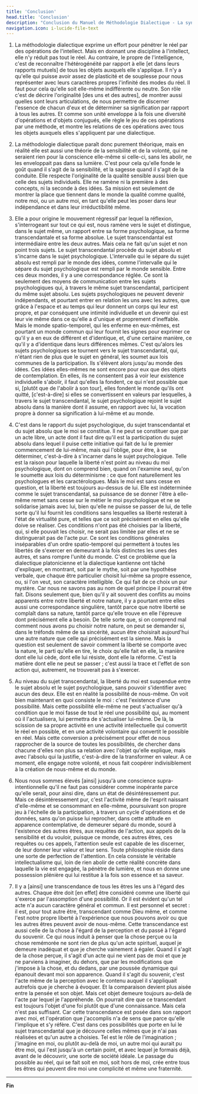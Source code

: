 ```yaml
---
title: 'Conclusion'
head.title: 'Conclusion'
description: "Conclusion du Manuel de Méthodologie Dialectique - La synthèse finale de la méthode dialectique et ses implications"
navigation.icon: i-lucide-file-text
---
```


1. La méthodologie dialectique exprime un effort pour pénétrer le réel par des opérations de l'intellect. Mais en donnant une discipline à l'intellect, elle n'y réduit pas tout le réel. Au contraire, le propre de l'intelligence, c'est de reconnaître l'hétérogénéité par rapport à elle [et dans leurs rapports mutuels] de tous les objets auxquels elle s'applique. Il n'y a qu'elle qui puisse avoir assez de plasticité et de souplesse pour nous représenter avec leurs caractères propres l'infinité des modes du réel. Il faut pour cela qu'elle soit elle-même indifférente ou neutre. Son rôle c'est de décrire l'originalité [des uns et des autres], de montrer aussi quelles sont leurs articulations, de nous permettre de discerner l'essence de chacun d'eux et de déterminer sa signification par rapport à tous les autres. Et comme son unité enveloppe à la fois une diversité d'opérations et d'objets conjugués, elle règle le jeu de ces opérations par une méthode, et montre les relations de ces opérations avec tous les objets auxquels elles s'appliquent par une dialectique.

2. La méthodologie dialectique paraît donc purement théorique, mais en réalité elle est aussi une théorie de la sensibilité et de la volonté, qui ne seraient rien pour la conscience elle-même si celle-ci, sans les abolir, ne les enveloppait pas dans sa lumière. C'est pour cela qu'elle fonde le goût quand il s'agit de la sensibilité, et la sagesse quand il s'agit de la conduite. Elle respecte l'originalité de la qualité sensible aussi bien que celle des sujets individuels. Elle ne ramène ni la première à des concepts, ni la seconde à des idées. Sa mission est seulement de montrer la place que tiennent dans le monde la qualité comme qualité, notre moi, ou un autre moi, en tant qu'elle peut les poser dans leur indépendance et dans leur irréductibilité même.

3. Elle a pour origine le mouvement régressif par lequel la réflexion, s'interrogeant sur tout ce qui est, nous ramène vers le sujet et distingue, dans le sujet même, un rapport entre sa forme psychologique, sa forme transcendantale et sa forme absolue. Le sujet transcendantal est intermédiaire entre les deux autres. Mais cela ne fait qu'un sujet et non point trois sujets. Le sujet transcendantal procède du sujet absolu et s'incarne dans le sujet psychologique. L'intervalle qui le sépare du sujet absolu est rempli par le monde des idées, comme l'intervalle qui le sépare du sujet psychologique est rempli par le monde sensible. Entre ces deux mondes, il y a une correspondance réglée. Ce sont là seulement des moyens de communication entre les sujets psychologiques qui, à travers le même sujet transcendantal, participent du même sujet absolu. Les sujets psychologiques ne peuvent devenir indépendants, et pourtant entrer en relation les uns avec les autres, que grâce à l'espace et au temps qui leur donnent un corps qui leur est propre, et par conséquent une intimité individuelle et un devenir qui est leur vie même dans ce qu'elle a d'unique et proprement d'ineffable. Mais le monde spatio-temporel, qui les enferme en eux-mêmes, est pourtant un monde commun qui leur fournit les signes pour exprimer ce qu'il y a en eux de différent et d'identique, et, d'une certaine manière, ce qu'il y a d'identique dans leurs différences mêmes. C'est qu'alors les sujets psychologiques se tournent vers le sujet transcendantal, qui, n'étant rien de plus que le sujet en général, les soumet aux lois communes de la participation. Ils s'élèvent alors jusqu'au monde des idées. Ces idées elles-mêmes ne sont encore pour eux que des objets de contemplation. En elles, ils ne consentent pas à voir leur existence individuelle s'abolir, il faut qu'elles la fondent, ce qui n'est possible que si, [plutôt que de l'abolir à son tour], elles fondent le monde qu'ils ont quitté, [c'est-à-dire] si elles se convertissent en valeurs par lesquelles, à travers le sujet transcendantal, le sujet psychologique rejoint le sujet absolu dans la manière dont il assume, en rapport avec lui, la vocation propre à donner sa signification à lui-même et au monde.

4. C'est dans le rapport du sujet psychologique, du sujet transcendantal et du sujet absolu que le moi se constitue. Il ne peut se constituer que par un acte libre, un acte dont il faut dire qu'il est la participation du sujet absolu dans lequel il puise cette initiative qui fait de lui le premier commencement de lui-même, mais qui l'oblige, pour être, à se déterminer, c'est-à-dire à s'incarner dans le sujet psychologique. Telle est la raison pour laquelle la liberté n'est point au niveau du moi psychologique, dont on comprend bien, quand on l'examine seul, qu'on le soumette aux lois du déterminisme : ce que font naturellement les psychologues et les caractérologues. Mais le moi est sans cesse en question, et la liberté est toujours au-dessus de lui. Elle est indéterminée comme le sujet transcendantal, sa puissance de se donner l'être à elle-même remet sans cesse sur le métier le moi psychologique et ne se solidarise jamais avec lui, bien qu'elle ne puisse se passer de lui, de telle sorte qu'il lui fournit les conditions sans lesquelles sa liberté resterait à l'état de virtualité pure, et telles que ce soit précisément en elles qu'elle doive se réaliser. Ces conditions n'ont pas été choisies par la liberté, qui, si elle pouvait les choisir, ne serait pas limitée par elles et ne se distinguerait pas de l'acte pur. Ce sont les conditions générales inséparables d'un ordre spatio-temporel qui permettent à toutes les libertés de s'exercer en demeurant à la fois distinctes les unes des autres, et sans rompre l'unité du monde. C'est ce problème que la dialectique platonicienne et la dialectique kantienne ont tâché d'expliquer, en montrant, soit par le mythe, soit par une hypothèse verbale, que chaque être particulier choisit lui-même sa propre essence, ou, si l'on veut, son caractère intelligible. Ce qui fait de ce choix un pur mystère. Car nous ne savons pas au nom de quel principe il pourrait être fait. Disons seulement que, bien qu'il y ait souvent des conflits au moins apparents entre notre liberté et notre nature, il y a pourtant entre elles aussi une correspondance singulière, tantôt parce que notre liberté se complaît dans sa nature, tantôt parce qu'elle trouve en elle l'épreuve dont précisément elle a besoin. De telle sorte que, si on comprend mal comment nous avons pu choisir notre nature, on peut se demander si, dans le tréfonds même de sa sincérité, aucun être choisirait aujourd'hui une autre nature que celle qui précisément est la sienne. Mais la question est seulement de savoir comment la liberté se comporte avec la nature, le parti qu'elle en tire, le choix qu'elle fait en elle, la manière dont elle lui cède, dont elle lui résiste, dont elle la réforme. C'est la matière dont elle ne peut se passer ; c'est aussi la trace et l'effet de son action qui, autrement, ne trouverait pas à s'exercer.

5. Au niveau du sujet transcendantal, la liberté du moi est suspendue entre le sujet absolu et le sujet psychologique, sans pouvoir s'identifier avec aucun des deux. Elle est en réalité la possibilité de nous-même. On voit bien maintenant en quoi consiste le moi : c'est l'existence d'une possibilité. Mais cette possibilité elle-même ne peut s'actualiser qu'à condition que le moi fasse de tout le réel une possibilité qui, au moment où il l'actualisera, lui permettra de s'actualiser lui-même. De là, la scission de sa propre activité en une activité intellectuelle qui convertit le réel en possible, et en une activité volontaire qui convertit le possible en réel. Mais cette conversion a précisément pour effet de nous rapprocher de la source de toutes les possibilités, de chercher dans chacune d'elles non plus sa relation avec l'objet qu'elle explique, mais avec l'absolu qui la justifie, c'est-à-dire de la transformer en valeur. A ce moment, elle engage notre volonté, et nous fait coopérer indivisiblement à la création de nous-même et du monde.

6. Nous nous sommes élevés [ainsi] jusqu'à une conscience supra-intentionnelle qu'il ne faut pas considérer comme inopérante parce qu'elle serait, pour ainsi dire, dans un état de désintéressement pur. Mais ce désintéressement pur, c'est l'activité même de l'esprit naissant d'elle-même et se consommant en elle-même, poursuivant son propre jeu à l'échelle de la participation, à travers un cycle d'opérations et de données, sans qu'on puisse lui reprocher, dans cette attitude en apparence contemplative, de demeurer séparé du monde, sourd à l'existence des autres êtres, aux requêtes de l'action, aux appels de la sensibilité et du vouloir, puisque ce monde, ces autres êtres, ces requêtes ou ces appels, l'attention seule est capable de les discerner, de leur donner leur valeur et leur sens. Toute philosophie réside dans une sorte de perfection de l'attention. En cela consiste le véritable intellectualisme qui, loin de rien abolir de cette réalité concrète dans laquelle la vie est engagée, la pénètre de lumière, et nous en donne une possession plénière qui lui restitue à la fois son essence et sa saveur.

7. Il y a [ainsi] une transcendance de tous les êtres les uns à l'égard des autres. Chaque être doit [en effet] être considéré comme une liberté qui s'exerce par l'assomption d'une possibilité. Or il est évident qu'un tel acte n'a aucun caractère général et commun. Il est personnel et secret : il est, pour tout autre être, transcendant comme Dieu même, et comme l'est notre propre liberté à l'expérience que nous pouvons avoir ou que les autres êtres peuvent avoir de nous-même. Cette transcendance est aussi celle de la chose à l'égard de la perception et du passé à l'égard du souvenir. Ce qui nous induit à penser que la chose perçue ou la chose remémorée ne sont rien de plus qu'un acte spirituel, auquel je demeure inadéquat et que je cherche vainement à égaler. Quand il s'agit de la chose perçue, il s'agit d'un acte qui ne vient pas de moi et que je ne parviens à imaginer, du dehors, que par les modifications que j'impose à la chose, et du dedans, par une poussée dynamique qui épanouit devant moi son apparence. Quand il s'agit du souvenir, c'est l'acte même de la perception avec le contenu auquel il s'appliquait autrefois que je cherche à évoquer. Et la comparaison devient plus aisée entre la pensée et son objet. Mais cet objet demeure toujours au-delà de l'acte par lequel je l'appréhende. On pourrait dire que ce transcendant est toujours l'objet d'une foi plutôt que d'une connaissance. Mais cela n'est pas suffisant. Car cette transcendance est posée dans son rapport avec moi, et l'opération que j'accomplis n'a de sens que parce qu'elle l'implique et s'y réfère. C'est dans ces possibilités que porte en lui le sujet transcendantal que je découvre celles mêmes que je n'ai pas réalisées et qu'un autre a choisies. Tel est le rôle de l'imagination ; j'imagine en moi, ou plutôt au-delà de moi, un autre moi qui aurait pu être moi, qui l'est jusqu'à un certain point, et avec lequel je formais déjà, avant de le découvrir, une sorte de société idéale. Le passage du possible au réel, qui se fait soit en moi, soit hors de moi, crée entre tous les êtres qui peuvent dire moi une complicité et même une fraternité.

---

**Fin**